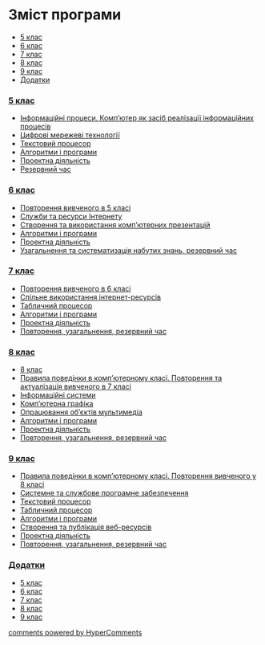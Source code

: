 <div id="hypercomments_widget" class="js-hypercomments-widget invisible"></div>

<h1>Зміст програми</h1>
<div>
  <!-- Nav tabs -->
  <ul class="nav nav-tabs" role="tablist">
    <li role="presentation" class="active"><a href="#home" aria-controls="home" role="tab" data-toggle="tab">5 клас</a></li>
    <li role="presentation"><a href="#menu2" aria-controls="menu2" role="tab" data-toggle="tab">6 клас</a></li>
    <li role="presentation"><a href="#menu3" aria-controls="menu3" role="tab" data-toggle="tab">7 клас</a></li>
    <li role="presentation"><a href="#menu4" aria-controls="menu3" role="tab" data-toggle="tab">8 клас</a></li>
    <li role="presentation"><a href="#menu5" aria-controls="menu3" role="tab" data-toggle="tab">9 клас</a></li>
    <li role="presentation"><a href="#menu6" aria-controls="menu3" role="tab" data-toggle="tab">Додатки</a></li>
  </ul>
  <!-- Tab panes -->
	<div class="tab-content">
	    <div role="tabpanel" class="tab-pane active" id="home">
	    	<h3><a href="./1/5_klas.html">5 клас</a></h3>
	    	<ul class="articles" type="disc">
			    <li><a href="1/inf_procesy.md">Інформаційні процеси. Комп’ютер як засіб реалізації інформаційних процесів</a></li>
			    <li><a href="1/cyfrovy_merezhevy_teknologii.md">Цифрові мережеві технології</a></li>
			    <li><a href="1/tekstovyu_procesor.md">Текстовий процесор</a></li>
			    <li><a href="1/algorytmy_ta_programy.md">Алгоритми і програми</a></li>
			    <li><a href="1/proektna_diyalnyst.md">Проектна діяльність</a></li>
			    <li><a href="1/rezerv.md">Резервний час</a></li>
            </ul>
        </div>
	    <div role="tabpanel" class="tab-pane" id="menu2">
	    	<h3><a href="./2/6_klas.html">6 клас</a></h3>
            <ul class="articles" type="disc">
		        <li><a href="2/povtorennya.md">Повторення вивченого в 5 класі</a></li>
			    <li><a href="2/sluzhby_ta_resursy_internetu.md">Служби та ресурси Інтернету</a></li>
			    <li><a href="2/presentaciyi.md">Створення та використання комп’ютерних презентацій</a></li>
			    <li><a href="2/algorytmy_ta_programy.md">Алгоритми і програми</a></li>
			    <li><a href="2/proektna_diyalnyst.md">Проектна діяльність</a></li>
			    <li><a href="2/rezerv.md">Узагальнення та систематизація набутих знань, резервний час</a></li>
            </ul>
        </div>
        <div role="tabpanel" class="tab-pane" id="menu3">
        	<h3><a href="./3/7_klas.html">7 клас</a></h3>
            <ul class="articles" type="disc">
		        <li><a href="3/povtorennya.md">Повторення вивченого в 6 класі</a></li>
			    <li><a href="3/internet_resursy.md">Спільне використання інтернет-ресурсів</a></li>
			    <li><a href="3/tabl_procesor.md">Табличний процесор</a></li>
			    <li><a href="3/algorytmy_ta_programy.md">Алгоритми і програми</a></li>
			    <li><a href="3/proektna_diyalnyst.md">Проектна діяльність</a></li>
			    <li><a href="3/rezerv.md">Повторення, узагальнення, резервний час</a></li>
		    </ul>
        </div>
        <div role="tabpanel" class="tab-pane" id="menu4">
        	<h3><a href="./4/8_klas.html">8 клас</a></h3>
            <ul class="articles" type="disc">
		        <li><a href="4/8_klas.md">8 клас</a></li>
			    <li><a href="4/povtorennya.md">Правила поведінки в комп’ютерному класі. Повторення та актуалізація вивченого в 7 класі</a></li>
			    <li><a href="4/inf_systemy.md">Інформаційні системи</a></li>
			    <li><a href="4/komp_graphyka.md">Комп’ютерна графіка</a></li>
			    <li><a href="4/multimedia.md">Опрацювання об’єктів мультимедіа</a></li>
			    <li><a href="4/algorytmy_ta_programy.md">Алгоритми і програми</a></li>
			    <li><a href="4/proektna_diyalnyst.md">Проектна діяльність</a></li>
			    <li><a href="4/rezerv.md">Повторення, узагальнення, резервний час</a></li>
            </ul>
        </div>
        <div role="tabpanel" class="tab-pane" id="menu5">
        	<h3><a href="./5/9_klas.html">9 клас</a></h3>
            <ul class="articles" type="disc">
		        <li><a href="5/povtorennya.md">Правила поведінки в комп’ютерному класі. Повторення вивченого у 8 класі</a></li>
			    <li><a href="5/programne_zabezpechennya.md">Системне та службове програмне забезпечення</a></li>
			    <li><a href="5/tekst_procesor.md">Текстовий процесор</a></li>
			    <li><a href="5/tabl_procesor.md">Табличний процесор</a></li>
			    <li><a href="5/algorytmy_ta_programy.md">Алгоритми і програми</a></li>
			    <li><a href="5/veb_resursy.md">Створення та публікація веб-ресурсів</a></li>
			    <li><a href="5/proektna_diyalnyst.md">Проектна діяльність</a></li>
			    <li><a href="5/rezerv.md">Повторення, узагальнення, резервний час</a></li>
		    </ul>
        </div>
        <div role="tabpanel" class="tab-pane" id="menu6">
        	<h3><a href="./6/dodatok1.html">Додатки</a></h3>
            <ul class="articles" type="disc">
			    <li><a href="6/5_klas.md">5 клас</a></li>
			    <li><a href="6/6_klas.md">6 клас</a></li>
			    <li><a href="6/7_klas.md">7 клас</a></li>
			    <li><a href="6/8_klas.md">8 клас</a></li>
			    <li><a href="6/9_klas.md">9 клас</a></li>
            </ul>
        </div>
    </div>
</div>

<div class="js-hypercomments-container">
<a href="http://hypercomments.com" class="hc-link" title="comments widget">comments powered by HyperComments</a>
</div>